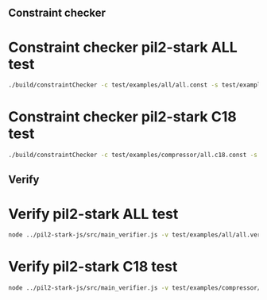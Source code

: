 ## Constraint checker 

# Constraint checker pil2-stark ALL test

```bash
./build/constraintChecker -c test/examples/all/all.const -s test/examples/all/all.starkinfo.json -h test/examples/all/all.chelpers/all.chelpers_generic.bin -t test/examples/all/all.commit -p test/examples/all/all.publics.json
```

# Constraint checker pil2-stark C18 test

```bash
./build/constraintChecker -c test/examples/compressor/all.c18.const -s test/examples/compressor/all.c18.starkinfo.json -h test/examples/compressor/all.c18.chelpers/all.c18.chelpers_generic.bin -t test/examples/compressor/all.c18.commit -p test/examples/compressor/all.c18.publics.json
```

## Verify

# Verify pil2-stark ALL test

```bash
node ../pil2-stark-js/src/main_verifier.js -v test/examples/all/all.verkey.json -s test/examples/all/all.starkinfo.json -e test/examples/all/all.expressionsinfo.json -o runtime/output/jProof.json -b runtime/output/publics.json
```

# Verify pil2-stark C18 test

```bash
node ../pil2-stark-js/src/main_verifier.js -v test/examples/compressor/all.c18.verkey.json -s test/examples/compressor/all.c18.starkinfo.json -e test/examples/compressor/all.c18.expressionsinfo.json -o runtime/output/jProof.json -b runtime/output/publics.json
```